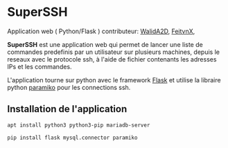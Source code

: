 # SuperSSH
Application web ( Python/Flask )
contributeur: [WalidA2D](https://github.com/WalidA2D), [FeitvnX](https://github.com/FeitvnX),

**SuperSSH** est une application web qui permet de lancer une liste de commandes predefinis par un utilisateur sur plusieurs machines, 
depuis le reseaux avec le protocole ssh, à l'aide de fichier contenants les adresses IPs et les commandes.

L'application tourne sur python avec le framework [Flask](https://flask.palletsprojects.com/en/2.2.x/)
et utilise la libraire python [paramiko](https://www.paramiko.org/) pour les connections ssh.

## Installation de l'application
```bash
apt install python3 python3-pip mariadb-server
```
```bash
pip install flask mysql.connector paramiko
```
